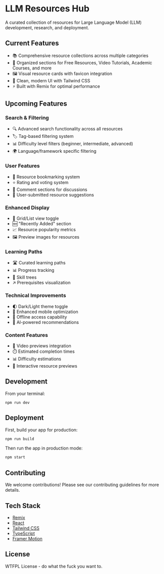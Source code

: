 # LLM Resources Hub

A curated collection of resources for Large Language Model (LLM) development, research, and deployment.

## Current Features

- 📚 Comprehensive resource collections across multiple categories
- 🎯 Organized sections for Free Resources, Video Tutorials, Academic Courses, and more
- 🖼️ Visual resource cards with favicon integration
- 🎨 Clean, modern UI with Tailwind CSS
- ⚡ Built with Remix for optimal performance

## Upcoming Features

### Search & Filtering

- 🔍 Advanced search functionality across all resources
- 🏷️ Tag-based filtering system
- 📊 Difficulty level filters (beginner, intermediate, advanced)
- 🌍 Language/framework specific filtering

### User Features

- 🔖 Resource bookmarking system
- ⭐ Rating and voting system
- 💬 Comment sections for discussions
- 📝 User-submitted resource suggestions

### Enhanced Display

- 📱 Grid/List view toggle
- 🆕 "Recently Added" section
- 📈 Resource popularity metrics
- 🖼️ Preview images for resources

### Learning Paths

- 🛣️ Curated learning paths
- 📊 Progress tracking
- 🌳 Skill trees
- ↗️ Prerequisites visualization

### Technical Improvements

- 🌓 Dark/Light theme toggle
- 📱 Enhanced mobile optimization
- 💾 Offline access capability
- 🤖 AI-powered recommendations

### Content Features

- 🎥 Video previews integration
- ⏱️ Estimated completion times
- 📊 Difficulty estimations
- 📝 Interactive resource previews

## Development

From your terminal:

```shellscript
npm run dev
```

## Deployment

First, build your app for production:

```sh
npm run build
```

Then run the app in production mode:

```sh
npm start
```

## Contributing

We welcome contributions! Please see our contributing guidelines for more details.

## Tech Stack

- [Remix](https://remix.run)
- [React](https://reactjs.org)
- [Tailwind CSS](https://tailwindcss.com)
- [TypeScript](https://www.typescriptlang.org)
- [Framer Motion](https://www.framer.com/motion)

## License

WTFPL License - do what the fuck you want to.
